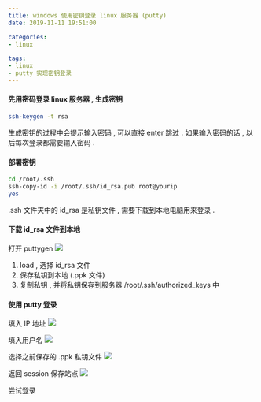 ```yaml
---
title: windows 使用密钥登录 linux 服务器 (putty)
date: 2019-11-11 19:51:00

categories:
- linux

tags:
- linux
- putty 实现密钥登录
---
```


#### 先用密码登录 linux 服务器 , 生成密钥
``` bash
ssh-keygen -t rsa
```

生成密钥的过程中会提示输入密码 , 可以直接 enter 跳过 . 如果输入密码的话 , 以后每次登录都需要输入密码 .

#### 部署密钥
``` bash
cd /root/.ssh
ssh-copy-id -i /root/.ssh/id_rsa.pub root@yourip
yes
```
.ssh 文件夹中的 id_rsa 是私钥文件 , 需要下载到本地电脑用来登录 .

#### 下载 id_rsa 文件到本地
打开 puttygen 
![](https://ws1.sinaimg.cn/large/0060vrlugy1g8uc5tt10nj30dp0da0tg.jpg)

1. load , 选择 id_rsa 文件
2. 保存私钥到本地 (.ppk 文件)
3. 复制私钥 , 并将私钥保存到服务器 /root/.ssh/authorized_keys 中

#### 使用 putty 登录
填入 IP 地址
![](https://ws1.sinaimg.cn/large/0060vrlugy1g8v8abmhk1j30cw0ch0t2.jpg)

填入用户名
![](https://ws1.sinaimg.cn/large/0060vrlugy1g8v8cckiooj30cy0ch74x.jpg)

选择之前保存的 .ppk 私钥文件
![](https://ws1.sinaimg.cn/large/0060vrlugy1g8v8e4cy3yj30cy0ch0t8.jpg)

返回 session 保存站点
![](https://ws1.sinaimg.cn/large/0060vrlugy1g8v8f4yi27j30cy0ch0t5.jpg)

尝试登录